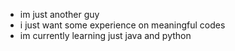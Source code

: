 - im just another guy
- i just want some experience on meaningful codes
- im currently learning just java and python
